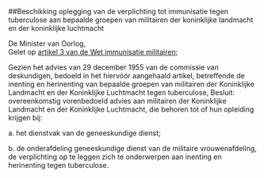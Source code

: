 <meta http-equiv='Content-Type' content='text/html; charset=utf-8' />

##Beschikking oplegging van de verplichting tot immunisatie tegen tuberculose aan bepaalde groepen van militairen der koninklijke landmacht en der koninklijke luchtmacht

De Minister van Oorlog,  
Gelet op [artikel 3 van de Wet immunisatie militairen](../../../../../../../../../../../wet/wet/immunisatie/militairen/BWBR0002117/README.md);

Gezien het advies van 29 december 1955 van de commissie van deskundigen, bedoeld in het hiervóór aangehaald artikel, betreffende de inenting en herinenting van bepaalde groepen van militairen der Koninklijke Landmacht en der Koninklijke Luchtmacht tegen tuberculose,
Besluit:    overeenkomstig vorenbedoeld advies aan militairen der Koninklijke Landmacht en der Koninklijke Luchtmacht, die behoren tot of hun opleiding krijgen bij: 

a. het dienstvak van de geneeskundige dienst; 

b. de onderafdeling geneeskundige dienst van de militaire vrouwenafdeling,  de verplichting op te leggen zich te onderwerpen aan inenting en herinenting tegen tuberculose.    
